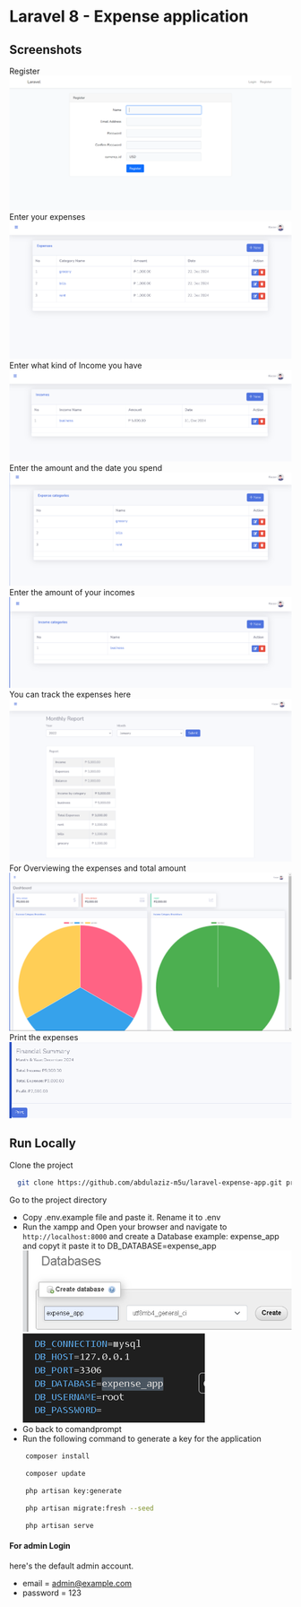 # Laravel 8 - Expense application

## Screenshots

Register
![preview img](/preview.png)
Enter your expenses
![preview img](/preview6.png)
Enter what kind of Income you have
![preview img](/preview3.png)
Enter the amount and the date you spend
![preview img](/preview7.png)
Enter the amount of your incomes
![preview img](/preview4.png)
You can track the expenses here
![preview img](/preview2.png)
For Overviewing the expenses and total amount 
![preview img](/preview9.png)
Print the expenses
![preview img](/preview5.png)





## Run Locally

Clone the project

```bash
  git clone https://github.com/abdulaziz-m5u/laravel-expense-app.git project-name
```

Go to the project directory

 - Copy .env.example file and paste it. Rename it to .env
 - Run the xampp and Open your browser and navigate to `http://localhost:8000`  and create a Database example: expense_app and copyt it paste it to DB_DATABASE=expense_app
![preview img](/preview8.png)
![preview img](/preview10.png)
 - Go back to comandprompt
 - Run the following command to generate a key for the application

```bash
    composer install
```

```bash
    composer update
```

```bash
    php artisan key:generate
```

```bash
    php artisan migrate:fresh --seed
```

```bash
    php artisan serve
```

#### For admin Login
here's the default admin account.

-   email = admin@example.com
-   password = 123
